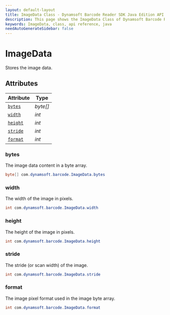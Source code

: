 ```yaml
---
layout: default-layout
title: ImageData Class - Dynamsoft Barcode Reader SDK Java Edition API Reference
description: This page shows the ImageData Class of Dynamsoft Barcode Reader SDK Java Edition API Reference.
keywords: ImageData, class, api reference, java
needAutoGenerateSidebar: false
---
```



# ImageData
Stores the image data.  


## Attributes
    
| Attribute | Type |
|---------- | ---- |
| [`bytes`](#bytes) | *byte\[\]* |
| [`width`](#width) | *int* |
| [`height`](#height) | *int* |
| [`stride`](#stride) | *int* |
| [`format`](#format) | *int* |


### bytes
The image data content in a byte array. 
```java
byte[] com.dynamsoft.barcode.ImageData.bytes
```

### width
The width of the image in pixels.  
```java
int com.dynamsoft.barcode.ImageData.width
```

### height
The height of the image in pixels.  
```java
int com.dynamsoft.barcode.ImageData.height
```

### stride
The stride (or scan width) of the image. 
```java
int com.dynamsoft.barcode.ImageData.stride
```

### format
The image pixel format used in the image byte array. 
```java
int com.dynamsoft.barcode.ImageData.format
```
  

